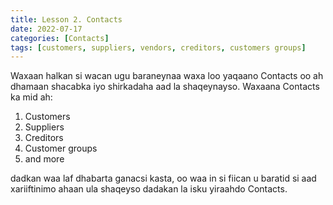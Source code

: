 ```yaml
---
title: Lesson 2. Contacts
date: 2022-07-17
categories: [Contacts]
tags: [customers, suppliers, vendors, creditors, customers groups]
---
```


Waxaan halkan si wacan ugu baraneynaa waxa loo yaqaano Contacts oo ah dhamaan shacabka iyo shirkadaha aad la shaqeynayso. Waxaana Contacts ka mid ah:

1. Customers
2. Suppliers
3. Creditors
4. Customer groups
5. and more

dadkan waa laf dhabarta ganacsi kasta, oo waa in si fiican u baratid si aad xariiftinimo ahaan ula shaqeyso dadakan la isku yiraahdo Contacts.
